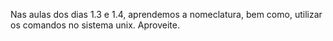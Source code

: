Nas aulas dos dias 1.3 e 1.4, aprendemos a nomeclatura, bem como, utilizar os comandos no sistema unix. Aproveite.
